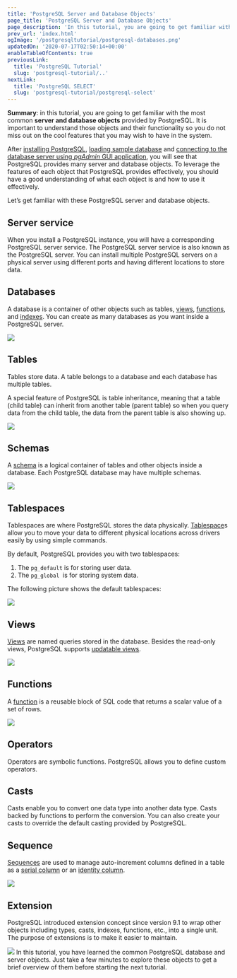 ```yaml
---
title: 'PostgreSQL Server and Database Objects'
page_title: 'PostgreSQL Server and Database Objects'
page_description: 'In this tutorial, you are going to get familiar with the most common server and database objects provided by PostgreSQL'
prev_url: 'index.html'
ogImage: '/postgresqltutorial/postgresql-databases.png'
updatedOn: '2020-07-17T02:50:14+00:00'
enableTableOfContents: true
previousLink:
  title: 'PostgreSQL Tutorial'
  slug: 'postgresql-tutorial/..'
nextLink:
  title: 'PostgreSQL SELECT'
  slug: 'postgresql-tutorial/postgresql-select'
---
```


**Summary**: in this tutorial, you are going to get familiar with the most common **server and database objects** provided by PostgreSQL. It is important to understand those objects and their functionality so you do not miss out on the cool features that you may wish to have in the system.

After [installing PostgreSQL](../postgresql-getting-started/install-postgresql 'Install PostgreSQL'), [loading sample database](../postgresql-getting-started/load-postgresql-sample-database 'Load PostgreSQL Sample Database') and [connecting to the database server using _pgAdmin_ GUI application](../postgresql-getting-started/connect-to-postgresql-database 'Connect to PostgreSQL Database'), you will see that PostgreSQL provides many server and database objects. To leverage the features of each object that PostgreSQL provides effectively, you should have a good understanding of what each object is and how to use it effectively.

Let’s get familiar with these PostgreSQL server and database objects.

## Server service

When you install a PostgreSQL instance, you will have a corresponding PostgreSQL server service. The PostgreSQL server service is also known as the PostgreSQL server. You can install multiple PostgreSQL servers on a physical server using different ports and having different locations to store data.

## Databases

A database is a container of other objects such as tables, [views](../postgresql-views), [functions](https://neon.tech/postgresql/postgresql-stored-procedures/), and [indexes](../postgresql-indexes). You can create as many databases as you want inside a PostgreSQL server.

![](/postgresqltutorial/postgresql-databases.png)

## Tables

Tables store data. A table belongs to a database and each database has multiple tables.

A special feature of PostgreSQL is table inheritance, meaning that a table (child table) can inherit from another table (parent table) so when you query data from the child table, the data from the parent table is also showing up.

![](/postgresqltutorial/postgresql-tables.png)

## Schemas

A [schema](../postgresql-administration/postgresql-schema) is a logical container of tables and other objects inside a database. Each PostgreSQL database may have multiple schemas.

![](/postgresqltutorial/postgresql-schema.png)

## Tablespaces

Tablespaces are where PostgreSQL stores the data physically. [Tablespace](../postgresql-administration/postgresql-create-tablespace 'PostgreSQL Tablespaces')s allow you to move your data to different physical locations across drivers easily by using simple commands.

By default, PostgreSQL provides you with two tablespaces:

1. The `pg_default` is for storing user data.
2. The `pg_global`  is for storing system data.

The following picture shows the default tablespaces:

![](/postgresqltutorial/postgresql-tablespace.png)

## Views

[Views](../postgresql-views) are named queries stored in the database. Besides the read\-only views, PostgreSQL supports [updatable views](../postgresql-views/postgresql-updatable-views).

![](/postgresqltutorial/postgresql-views.png)

## Functions

A [function](https://neon.tech/postgresql/postgresql-stored-procedures/) is a reusable block of SQL code that returns a scalar value of a set of rows.

![](/postgresqltutorial/postgresql-functions.png)

## Operators

Operators are symbolic functions. PostgreSQL allows you to define custom operators.

## Casts

Casts enable you to convert one data type into another data type. Casts backed by functions to perform the conversion. You can also create your casts to override the default casting provided by PostgreSQL.

## Sequence

[Sequences](postgresql-sequences) are used to manage auto\-increment columns defined in a table as a [serial column](postgresql-serial) or an [identity column](postgresql-identity-column).

![](/postgresqltutorial/postgresql-sequence.png)

## Extension

PostgreSQL introduced extension concept since version 9\.1 to wrap other objects including types, casts, indexes, functions, etc., into a single unit.  The purpose of extensions is to make it easier to maintain.

![](/postgresqltutorial/postgresql-extension.png)
In this tutorial, you have learned the common PostgreSQL database and server objects. Just take a few minutes to explore these objects to get a brief overview of them before starting the next tutorial.
